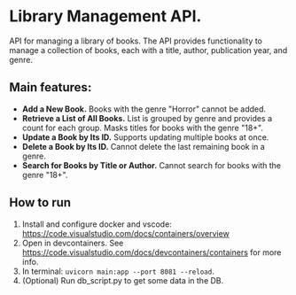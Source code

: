 # Library Management API.

API for managing a library of books. The API provides functionality to manage a collection of books, each with a title, author, publication year, and genre.

## Main features:

- **Add a New Book.** Books with the genre "Horror" cannot be added.
- **Retrieve a List of All Books.** List is grouped by genre and provides a count for each group. Masks titles for books with the genre "18+".
- **Update a Book by Its ID.** Supports updating multiple books at once.
- **Delete a Book by Its ID.** Cannot delete the last remaining book in a genre.
- **Search for Books by Title or Author.** Cannot search for books with the genre "18+".
 
## How to run

1. Install and configure docker and vscode: https://code.visualstudio.com/docs/containers/overview
2. Open in devcontainers. See https://code.visualstudio.com/docs/devcontainers/containers for more info.
3. In terminal: `uvicorn main:app --port 8081 --reload`.
4. (Optional) Run db_script.py to get some data in the DB.


